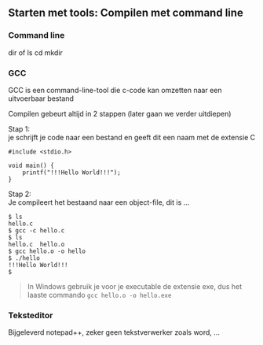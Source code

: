 ## Starten met tools: Compilen met command line

### Command line

dir of ls
cd
mkdir

### GCC

GCC is een command-line-tool die c-code kan omzetten naar een uitvoerbaar bestand

Compilen gebeurt altijd in 2 stappen (later gaan we verder uitdiepen)


Stap 1:  
je schrijft je code naar een bestand en geeft dit een naam met de extensie C

```{.c}
#include <stdio.h>

void main() {
	printf("!!!Hello World!!!");
}
```

Stap 2:  
Je compileert het bestaand naar een object-file, dit is ...

```{.sh}
$ ls
hello.c
$ gcc -c hello.c
$ ls
hello.c  hello.o
$ gcc hello.o -o hello
$ ./hello 
!!!Hello World!!!
$ 
```

> In Windows gebruik je voor je executable de extensie exe, dus het laaste commando ```gcc hello.o -o hello.exe``` 

### Teksteditor

Bijgeleverd notepad++, zeker geen tekstverwerker zoals word, ...
